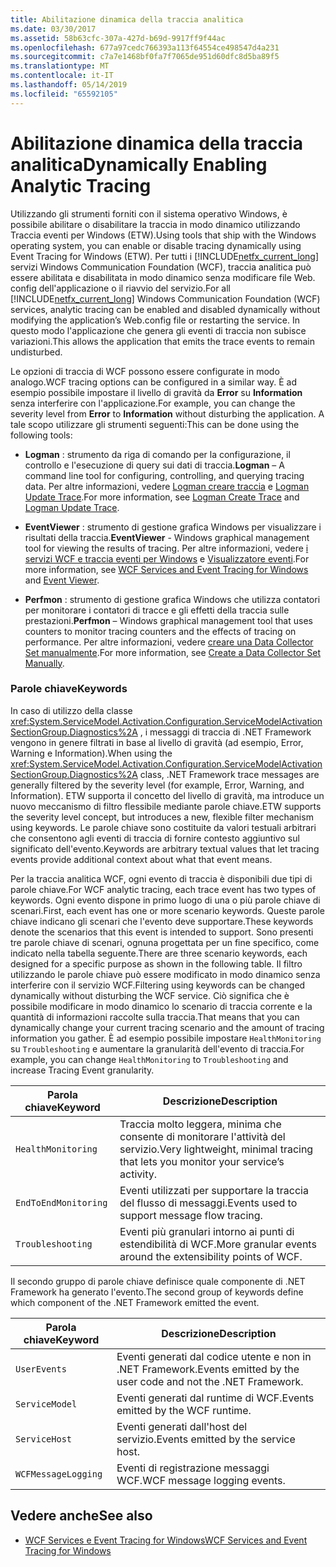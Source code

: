 ```yaml
---
title: Abilitazione dinamica della traccia analitica
ms.date: 03/30/2017
ms.assetid: 58b63cfc-307a-427d-b69d-9917ff9f44ac
ms.openlocfilehash: 677a97cedc766393a113f64554ce498547d4a231
ms.sourcegitcommit: c7a7e1468bf0fa7f7065de951d60dfc8d5ba89f5
ms.translationtype: MT
ms.contentlocale: it-IT
ms.lasthandoff: 05/14/2019
ms.locfileid: "65592105"
---
```

# <a name="dynamically-enabling-analytic-tracing"></a><span data-ttu-id="b0a3b-102">Abilitazione dinamica della traccia analitica</span><span class="sxs-lookup"><span data-stu-id="b0a3b-102">Dynamically Enabling Analytic Tracing</span></span>
<span data-ttu-id="b0a3b-103">Utilizzando gli strumenti forniti con il sistema operativo Windows, è possibile abilitare o disabilitare la traccia in modo dinamico utilizzando Traccia eventi per Windows (ETW).</span><span class="sxs-lookup"><span data-stu-id="b0a3b-103">Using tools that ship with the Windows operating system, you can enable or disable tracing dynamically using Event Tracing for Windows (ETW).</span></span> <span data-ttu-id="b0a3b-104">Per tutti i [!INCLUDE[netfx_current_long](../../../../../includes/netfx-current-long-md.md)] servizi Windows Communication Foundation (WCF), traccia analitica può essere abilitata e disabilitata in modo dinamico senza modificare file Web. config dell'applicazione o il riavvio del servizio.</span><span class="sxs-lookup"><span data-stu-id="b0a3b-104">For all [!INCLUDE[netfx_current_long](../../../../../includes/netfx-current-long-md.md)] Windows Communication Foundation (WCF) services, analytic tracing can be enabled and disabled dynamically without modifying the application’s Web.config file or restarting the service.</span></span> <span data-ttu-id="b0a3b-105">In questo modo l'applicazione che genera gli eventi di traccia non subisce variazioni.</span><span class="sxs-lookup"><span data-stu-id="b0a3b-105">This allows the application that emits the trace events to remain undisturbed.</span></span>  
  
 <span data-ttu-id="b0a3b-106">Le opzioni di traccia di WCF possono essere configurate in modo analogo.</span><span class="sxs-lookup"><span data-stu-id="b0a3b-106">WCF tracing options can be configured in a similar way.</span></span> <span data-ttu-id="b0a3b-107">È ad esempio possibile impostare il livello di gravità da **Error** su **Information** senza interferire con l'applicazione.</span><span class="sxs-lookup"><span data-stu-id="b0a3b-107">For example, you can change the severity level from **Error** to **Information** without disturbing the application.</span></span> <span data-ttu-id="b0a3b-108">A tale scopo utilizzare gli strumenti seguenti:</span><span class="sxs-lookup"><span data-stu-id="b0a3b-108">This can be done using the following tools:</span></span>  
  
- <span data-ttu-id="b0a3b-109">**Logman** : strumento da riga di comando per la configurazione, il controllo e l'esecuzione di query sui dati di traccia.</span><span class="sxs-lookup"><span data-stu-id="b0a3b-109">**Logman** – A command line tool for configuring, controlling, and querying tracing data.</span></span> <span data-ttu-id="b0a3b-110">Per altre informazioni, vedere [Logman creare traccia](https://go.microsoft.com/fwlink/?LinkId=165426) e [Logman Update Trace](https://go.microsoft.com/fwlink/?LinkId=165427).</span><span class="sxs-lookup"><span data-stu-id="b0a3b-110">For more information, see [Logman Create Trace](https://go.microsoft.com/fwlink/?LinkId=165426) and [Logman Update Trace](https://go.microsoft.com/fwlink/?LinkId=165427).</span></span>  
  
- <span data-ttu-id="b0a3b-111">**EventViewer** : strumento di gestione grafica Windows per visualizzare i risultati della traccia.</span><span class="sxs-lookup"><span data-stu-id="b0a3b-111">**EventViewer** - Windows graphical management tool for viewing the results of tracing.</span></span> <span data-ttu-id="b0a3b-112">Per altre informazioni, vedere [i servizi WCF e traccia eventi per Windows](../../../../../docs/framework/wcf/samples/wcf-services-and-event-tracing-for-windows.md) e [Visualizzatore eventi](https://go.microsoft.com/fwlink/?LinkId=165428).</span><span class="sxs-lookup"><span data-stu-id="b0a3b-112">For more information, see [WCF Services and Event Tracing for Windows](../../../../../docs/framework/wcf/samples/wcf-services-and-event-tracing-for-windows.md) and [Event Viewer](https://go.microsoft.com/fwlink/?LinkId=165428).</span></span>  
  
- <span data-ttu-id="b0a3b-113">**Perfmon** : strumento di gestione grafica Windows che utilizza contatori per monitorare i contatori di tracce e gli effetti della traccia sulle prestazioni.</span><span class="sxs-lookup"><span data-stu-id="b0a3b-113">**Perfmon** – Windows graphical management tool that uses counters to monitor tracing counters and the effects of tracing on performance.</span></span> <span data-ttu-id="b0a3b-114">Per altre informazioni, vedere [creare una Data Collector Set manualmente](https://go.microsoft.com/fwlink/?LinkId=165429).</span><span class="sxs-lookup"><span data-stu-id="b0a3b-114">For more information, see [Create a Data Collector Set Manually](https://go.microsoft.com/fwlink/?LinkId=165429).</span></span>  
  
### <a name="keywords"></a><span data-ttu-id="b0a3b-115">Parole chiave</span><span class="sxs-lookup"><span data-stu-id="b0a3b-115">Keywords</span></span>  
 <span data-ttu-id="b0a3b-116">In caso di utilizzo della classe <xref:System.ServiceModel.Activation.Configuration.ServiceModelActivationSectionGroup.Diagnostics%2A> , i messaggi di traccia di .NET Framework vengono in genere filtrati in base al livello di gravità (ad esempio, Error, Warning e Information).</span><span class="sxs-lookup"><span data-stu-id="b0a3b-116">When using the <xref:System.ServiceModel.Activation.Configuration.ServiceModelActivationSectionGroup.Diagnostics%2A> class, .NET Framework trace messages are generally filtered by the severity level (for example, Error, Warning, and Information).</span></span> <span data-ttu-id="b0a3b-117">ETW supporta il concetto del livello di gravità, ma introduce un nuovo meccanismo di filtro flessibile mediante parole chiave.</span><span class="sxs-lookup"><span data-stu-id="b0a3b-117">ETW supports the severity level concept, but introduces a new, flexible filter mechanism using keywords.</span></span> <span data-ttu-id="b0a3b-118">Le parole chiave sono costituite da valori testuali arbitrari che consentono agli eventi di traccia di fornire contesto aggiuntivo sul significato dell'evento.</span><span class="sxs-lookup"><span data-stu-id="b0a3b-118">Keywords are arbitrary textual values that let tracing events provide additional context about what that event means.</span></span>  
  
 <span data-ttu-id="b0a3b-119">Per la traccia analitica WCF, ogni evento di traccia è disponibili due tipi di parole chiave.</span><span class="sxs-lookup"><span data-stu-id="b0a3b-119">For WCF analytic tracing, each trace event has two types of keywords.</span></span> <span data-ttu-id="b0a3b-120">Ogni evento dispone in primo luogo di una o più parole chiave di scenari.</span><span class="sxs-lookup"><span data-stu-id="b0a3b-120">First, each event has one or more scenario keywords.</span></span> <span data-ttu-id="b0a3b-121">Queste parole chiave indicano gli scenari che l'evento deve supportare.</span><span class="sxs-lookup"><span data-stu-id="b0a3b-121">These keywords denote the scenarios that this event is intended to support.</span></span> <span data-ttu-id="b0a3b-122">Sono presenti tre parole chiave di scenari, ognuna progettata per un fine specifico, come indicato nella tabella seguente.</span><span class="sxs-lookup"><span data-stu-id="b0a3b-122">There are three scenario keywords, each designed for a specific purpose as shown in the following table.</span></span> <span data-ttu-id="b0a3b-123">Il filtro utilizzando le parole chiave può essere modificato in modo dinamico senza interferire con il servizio WCF.</span><span class="sxs-lookup"><span data-stu-id="b0a3b-123">Filtering using keywords can be changed dynamically without disturbing the WCF service.</span></span> <span data-ttu-id="b0a3b-124">Ciò significa che è possibile modificare in modo dinamico lo scenario di traccia corrente e la quantità di informazioni raccolte sulla traccia.</span><span class="sxs-lookup"><span data-stu-id="b0a3b-124">That means that you can dynamically change your current tracing scenario and the amount of tracing information you gather.</span></span> <span data-ttu-id="b0a3b-125">È ad esempio possibile impostare `HealthMonitoring` su `Troubleshooting` e aumentare la granularità dell'evento di traccia.</span><span class="sxs-lookup"><span data-stu-id="b0a3b-125">For example, you can change `HealthMonitoring` to `Troubleshooting` and increase Tracing Event granularity.</span></span>  
  
|<span data-ttu-id="b0a3b-126">Parola chiave</span><span class="sxs-lookup"><span data-stu-id="b0a3b-126">Keyword</span></span>|<span data-ttu-id="b0a3b-127">Descrizione</span><span class="sxs-lookup"><span data-stu-id="b0a3b-127">Description</span></span>|  
|-------------|-----------------|  
|`HealthMonitoring`|<span data-ttu-id="b0a3b-128">Traccia molto leggera, minima che consente di monitorare l'attività del servizio.</span><span class="sxs-lookup"><span data-stu-id="b0a3b-128">Very lightweight, minimal tracing that lets you monitor your service’s activity.</span></span>|  
|`EndToEndMonitoring`|<span data-ttu-id="b0a3b-129">Eventi utilizzati per supportare la traccia del flusso di messaggi.</span><span class="sxs-lookup"><span data-stu-id="b0a3b-129">Events used to support message flow tracing.</span></span>|  
|`Troubleshooting`|<span data-ttu-id="b0a3b-130">Eventi più granulari intorno ai punti di estendibilità di WCF.</span><span class="sxs-lookup"><span data-stu-id="b0a3b-130">More granular events around the extensibility points of WCF.</span></span>|  
  
 <span data-ttu-id="b0a3b-131">Il secondo gruppo di parole chiave definisce quale componente di .NET Framework ha generato l'evento.</span><span class="sxs-lookup"><span data-stu-id="b0a3b-131">The second group of keywords define which component of the .NET Framework emitted the event.</span></span>  
  
|<span data-ttu-id="b0a3b-132">Parola chiave</span><span class="sxs-lookup"><span data-stu-id="b0a3b-132">Keyword</span></span>|<span data-ttu-id="b0a3b-133">Descrizione</span><span class="sxs-lookup"><span data-stu-id="b0a3b-133">Description</span></span>|  
|-------------|-----------------|  
|`UserEvents`|<span data-ttu-id="b0a3b-134">Eventi generati dal codice utente e non in .NET Framework.</span><span class="sxs-lookup"><span data-stu-id="b0a3b-134">Events emitted by the user code and not the .NET Framework.</span></span>|  
|`ServiceModel`|<span data-ttu-id="b0a3b-135">Eventi generati dal runtime di WCF.</span><span class="sxs-lookup"><span data-stu-id="b0a3b-135">Events emitted by the WCF runtime.</span></span>|  
|`ServiceHost`|<span data-ttu-id="b0a3b-136">Eventi generati dall'host del servizio.</span><span class="sxs-lookup"><span data-stu-id="b0a3b-136">Events emitted by the service host.</span></span>|  
|`WCFMessageLogging`|<span data-ttu-id="b0a3b-137">Eventi di registrazione messaggi WCF.</span><span class="sxs-lookup"><span data-stu-id="b0a3b-137">WCF message logging events.</span></span>|  
  
## <a name="see-also"></a><span data-ttu-id="b0a3b-138">Vedere anche</span><span class="sxs-lookup"><span data-stu-id="b0a3b-138">See also</span></span>

- [<span data-ttu-id="b0a3b-139">WCF Services e Event Tracing for Windows</span><span class="sxs-lookup"><span data-stu-id="b0a3b-139">WCF Services and Event Tracing for Windows</span></span>](../../../../../docs/framework/wcf/samples/wcf-services-and-event-tracing-for-windows.md)
